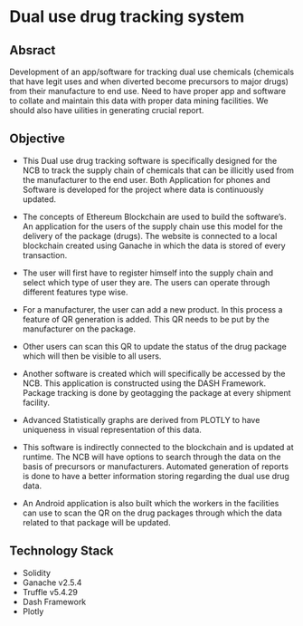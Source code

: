 # Dual use drug tracking system

## Absract
Development of an app/software for tracking dual use chemicals (chemicals that have legit uses and when diverted become precursors to major drugs)
from their manufacture to end use. Need to have proper app and software to collate and maintain this data with proper data mining facilities. 
We should also have uilities in generating crucial report.

## Objective

* This Dual use drug tracking software is specifically designed for the NCB to track the supply chain of chemicals that can be illicitly used
  from the manufacturer to the end user. Both Application for phones and Software is developed for the project where data is continuously
  updated.
* The concepts of Ethereum Blockchain are used to build the software’s. An application for the users of the supply chain use this model for
  the delivery of the package (drugs). The website is connected to a local blockchain created using Ganache in which the data is stored of
  every transaction.
* The user will first have to register himself into the supply chain and select which type of user they are. The users can operate through
  different features type wise.

* For a manufacturer, the user can add a new product. In this process a feature of QR generation is added. This QR needs to be put by the
  manufacturer on the package.
* Other users can scan this QR to update the status of the drug package which will then be visible to all users.
* Another software is created which will specifically be accessed by the NCB. This application is constructed using the DASH Framework.
  Package tracking is done by geotagging the package at every shipment facility.
* Advanced Statistically graphs are derived from PLOTLY to have uniqueness in visual representation of this data.
* This software is indirectly connected to the blockchain and is updated at runtime. The NCB will have options to search through the data on
  the basis of precursors or manufacturers. Automated generation of reports is done to have a better information storing regarding the dual
  use drug data.
 * An Android application is also built which the workers in the facilities can use to scan the QR on the drug packages through which the data
  related to that package will be updated.
  
 ## Technology Stack
 
 * Solidity
 * Ganache v2.5.4
 * Truffle v5.4.29
 * Dash Framework
 * Plotly

